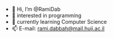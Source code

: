 - 👋 Hi, I’m @RamiDab
- 👀 interested in programming
- 🌱 currently learning Computer Science
- 📫 E-mail: rami.dabbah@mail.huji.ac.il

<!---
RamiDab/RamiDab is a ✨ special ✨ repository because its `README.md` (this file) appears on your GitHub profile.
You can click the Preview link to take a look at your changes.
--->
